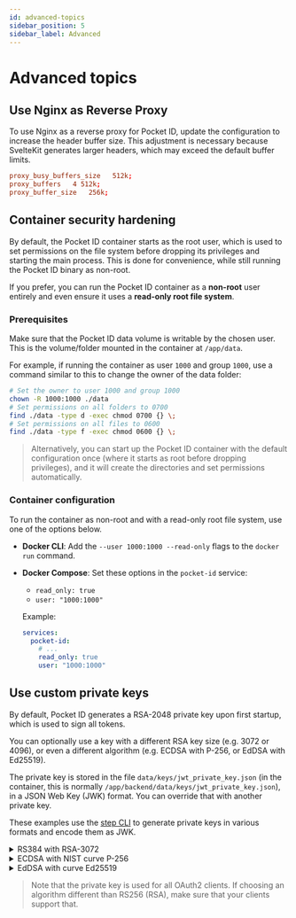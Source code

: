 ```yaml
---
id: advanced-topics
sidebar_position: 5
sidebar_label: Advanced
---
```


# Advanced topics

## Use Nginx as Reverse Proxy

To use Nginx as a reverse proxy for Pocket ID, update the configuration to increase the header buffer size. This adjustment is necessary because SvelteKit generates larger headers, which may exceed the default buffer limits.

```conf
proxy_busy_buffers_size   512k;
proxy_buffers   4 512k;
proxy_buffer_size   256k;
```

## Container security hardening

By default, the Pocket ID container starts as the root user, which is used to set permissions on the file system before dropping its privileges and starting the main process. This is done for convenience, while still running the Pocket ID binary as non-root.

If you prefer, you can run the Pocket ID container as a **non-root** user entirely and even ensure it uses a **read-only root file system**.

### Prerequisites

Make sure that the Pocket ID data volume is writable by the chosen user. This is the volume/folder mounted in the container at `/app/data`.

For example, if running the container as user `1000` and group `1000`, use a command similar to this to change the owner of the data folder:

```sh
# Set the owner to user 1000 and group 1000
chown -R 1000:1000 ./data
# Set permissions on all folders to 0700
find ./data -type d -exec chmod 0700 {} \;
# Set permissions on all files to 0600
find ./data -type f -exec chmod 0600 {} \;
```

> Alternatively, you can start up the Pocket ID container with the default configuration once (where it starts as root before dropping privileges), and it will create the directories and set permissions automatically.

### Container configuration

To run the container as non-root and with a read-only root file system, use one of the options below.

- **Docker CLI**: Add the `--user 1000:1000 --read-only` flags to the `docker run` command.
- **Docker Compose**: Set these options in the `pocket-id` service:

   - `read_only: true`
   - `user: "1000:1000"`

   Example:

   ```yaml
   services:
     pocket-id:
       # ...
       read_only: true
       user: "1000:1000"
   ```

## Use custom private keys

By default, Pocket ID generates a RSA-2048 private key upon first startup, which is used to sign all tokens.

You can optionally use a key with a different RSA key size (e.g. 3072 or 4096), or even a different algorithm (e.g. ECDSA with P-256, or EdDSA with Ed25519).

The private key is stored in the file `data/keys/jwt_private_key.json` (in the container, this is normally `/app/backend/data/keys/jwt_private_key.json`), in a JSON Web Key (JWK) format. You can override that with another private key.

These examples use the [step CLI](https://smallstep.com/docs/step-cli/installation/) to generate private keys in various formats and encode them as JWK.

<details>
  <summary>RS384 with RSA-3072</summary>

```sh
step crypto jwk create \
  jwt_public_key.json jwt_private_key.json \
  --kty=RSA \
  --alg=RS384 \
  --use=sig \
  --size=3072 \
  --no-password --insecure
```

</details>

<details>
  <summary>ECDSA with NIST curve P-256</summary>

```sh
step crypto jwk create \
  jwt_public_key.json jwt_private_key.json \
  --kty=EC \
  --alg=ES256 \
  --use=sig \
  --no-password --insecure
```

</details>

<details>
  <summary>EdDSA with curve Ed25519</summary>

```sh
step crypto jwk create \
  jwt_public_key.json jwt_private_key.json \
  --kty=OKP \
  --alg=EdDSA \
  --use=sig \
  --crv=Ed25519 \
  --no-password --insecure
```

</details>

> Note that the private key is used for all OAuth2 clients. If choosing an algorithm different than RS256 (RSA), make sure that your clients support that.
